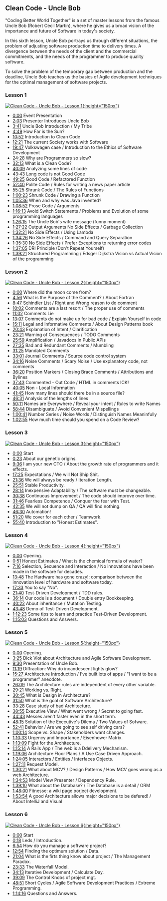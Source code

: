 ## Clean Code - Uncle Bob

"Coding Better World Together" is a set of master lessons from the famous Uncle Bob (Robert Cecil Martin), where he gives us a broad vision of the importance and future of Software in today's society.

In this sixth lesson, Uncle Bob portrays us through different situations, the problem of adjusting software production time to delivery times. A divergence between the needs of the client and the commercial commitments, and the needs of the programmer to produce quality software.

To solve the problem of the temporary gap between production and the deadline, Uncle Bob teaches us the basics of Agile development techniques for the optimal management of software projects.


### Lesson 1

[![Clean Code - Uncle Bob - Lesson 1](https://img.youtube.com/vi/7EmboKQH8lM/0.jpg){:height="150px"}](https://www.youtube.com/watch?v=7EmboKQH8lM)
-  [0:00](https://www.youtube.com/watch?v=l-gF0vDhJVI&t=0s) Event Presentation
-  [2:03](https://www.youtube.com/watch?v=l-gF0vDhJVI&t=123s) Presenter Introduces Uncle Bob
-  [3:41](https://www.youtube.com/watch?v=l-gF0vDhJVI&t=221s) Uncle Bob Introduction / My Tribe
-  [4:49](https://www.youtube.com/watch?v=l-gF0vDhJVI&t=289s) How Far is the Sun?
-  [10:52](https://www.youtube.com/watch?v=l-gF0vDhJVI&t=652s) Introduction to Clean Code
-  [12:21](https://www.youtube.com/watch?v=l-gF0vDhJVI&t=741s) The current Society works with Software
-  [19:47](https://www.youtube.com/watch?v=l-gF0vDhJVI&t=1187s) Volkswagen case / Introduction to the Ethics of Software Development
-  [24:28](https://www.youtube.com/watch?v=l-gF0vDhJVI&t=1468s) Why are Programmers so slow?
-  [32:13](https://www.youtube.com/watch?v=l-gF0vDhJVI&t=1933s) What is a Clean Code?
-  [40:09](https://www.youtube.com/watch?v=l-gF0vDhJVI&t=2409s) Analyzing some lines of code
-  [43:43](https://www.youtube.com/watch?v=l-gF0vDhJVI&t=2623s) Long code is not Good Code
-  [49:25](https://www.youtube.com/watch?v=l-gF0vDhJVI&t=2965s) Good Code / Refactored Function
-  [52:40](https://www.youtube.com/watch?v=l-gF0vDhJVI&t=3160s) Polite Code / Rules for writing a news paper article
-  [55:25](https://www.youtube.com/watch?v=l-gF0vDhJVI&t=3325s) Shrunk Code / The Rules of Functions
-  [1:00:23](https://www.youtube.com/watch?v=l-gF0vDhJVI&t=3623s) Shrunk Code / Drawing a Function
-  [1:05:36](https://www.youtube.com/watch?v=l-gF0vDhJVI&t=3936s) When and why was Java invented?
-  [1:08:52](https://www.youtube.com/watch?v=l-gF0vDhJVI&t=4132s) Prose Code / Arguments
-  [1:16:13](https://www.youtube.com/watch?v=l-gF0vDhJVI&t=4573s) Avoid Switch Statements / Problems and Evolution of some programming languages
-  [1:26:15](https://www.youtube.com/watch?v=l-gF0vDhJVI&t=5175s) The Uncle Bob's wife message (funny moment)
-  [1:27:22](https://www.youtube.com/watch?v=l-gF0vDhJVI&t=5242s) Output Arguments No Side Effects / Garbage Collection
-  [1:32:21](https://www.youtube.com/watch?v=l-gF0vDhJVI&t=5541s) No Side Effects / Using Lambda
-  [1:34:26](https://www.youtube.com/watch?v=l-gF0vDhJVI&t=5666s) No Side Effects / Command and Query Separation
-  [1:35:30](https://www.youtube.com/watch?v=l-gF0vDhJVI&t=5730s) No Side Effects / Prefer Exceptions to returning error codes
-  [1:37:05](https://www.youtube.com/watch?v=l-gF0vDhJVI&t=5825s) DRI Principle (Don't Repeat Yourself)
-  [1:39:21](https://www.youtube.com/watch?v=l-gF0vDhJVI&t=5961s) Structured Programming / Edsger Dijkstra Vision vs Actual Vision of the programming

### Lesson 2

[![Clean Code - Uncle Bob - Lesson 2](https://img.youtube.com/vi/2a_ytyt9sf8/0.jpg){:height="150px"}](https://www.youtube.com/watch?v=2a_ytyt9sf8)
-  [0:00](https://www.youtube.com/watch?v=l-gF0vDhJVI&t=0s) Where did the moon come from?
-  [4:56](https://www.youtube.com/watch?v=l-gF0vDhJVI&t=296s) What is the Purpose of the Comment? / About Fortran
-  [8:47](https://www.youtube.com/watch?v=l-gF0vDhJVI&t=527s) Schindler List / Right and Wrong reason to do comment
-  [10:02](https://www.youtube.com/watch?v=l-gF0vDhJVI&t=602s) Comments are a last resort / The proper use of comments
-  [11:02](https://www.youtube.com/watch?v=l-gF0vDhJVI&t=662s) Comments Lie
-  [13:07](https://www.youtube.com/watch?v=l-gF0vDhJVI&t=787s) Comments do not make up for bad code / Explain Yourself in code
-  [15:11](https://www.youtube.com/watch?v=l-gF0vDhJVI&t=911s) Legal and  Informative Comments / About Design Patterns book
-  [20:43](https://www.youtube.com/watch?v=l-gF0vDhJVI&t=1243s) Explanation of Intent / Clarification
-  [23:21](https://www.youtube.com/watch?v=l-gF0vDhJVI&t=1401s) Warning of Consequences / TODO Comments
-  [25:59](https://www.youtube.com/watch?v=l-gF0vDhJVI&t=1559s) Amplification / Javadocs in Public APIs
-  [27:35](https://www.youtube.com/watch?v=l-gF0vDhJVI&t=1655s) Bad and Redundant Comments / Mumbling
-  [31:25](https://www.youtube.com/watch?v=l-gF0vDhJVI&t=1885s) Mandated Comments
-  [33:01](https://www.youtube.com/watch?v=l-gF0vDhJVI&t=1981s) Journal Comments / Source code control system
-  [34:16](https://www.youtube.com/watch?v=l-gF0vDhJVI&t=2056s) Noise Comments / Scary Noise / Use explanatory code, not comments
-  [36:20](https://www.youtube.com/watch?v=l-gF0vDhJVI&t=2180s) Position Markers / Closing Brace Comments / Attributions and Bylines
-  [37:43](https://www.youtube.com/watch?v=l-gF0vDhJVI&t=2263s) Commented - Out Code / HTML in comments ICK!
-  [40:05](https://www.youtube.com/watch?v=l-gF0vDhJVI&t=2405s) Non - Local Information
-  [41:45](https://www.youtube.com/watch?v=l-gF0vDhJVI&t=2505s) How many lines should there be in a source file?
-  [46:31](https://www.youtube.com/watch?v=l-gF0vDhJVI&t=2791s) Analysis of the lengths of lines
-  [50:11](https://www.youtube.com/watch?v=l-gF0vDhJVI&t=3011s) Names are Everywhere / Reveal your intent / Rules to write Names
-  [58:44](https://www.youtube.com/watch?v=l-gF0vDhJVI&t=3524s) Disambiguate / Avoid Convenient Mispellings
-  [1:00:41](https://www.youtube.com/watch?v=l-gF0vDhJVI&t=3641s) Number Series / Noise Words / Distinguish Names Meaninfully
-  [1:02:55](https://www.youtube.com/watch?v=l-gF0vDhJVI&t=3775s) How much time should you spend on a Code Review?

### Lesson 3

[![Clean Code - Uncle Bob - Lesson 3](https://img.youtube.com/vi/Qjywrq2gM8o/0.jpg){:height="150px"}](https://www.youtube.com/watch?v=Qjywrq2gM8o)
-  [0:00](https://www.youtube.com/watch?v=l-gF0vDhJVI&t=0s) Start
-  [0:23](https://www.youtube.com/watch?v=l-gF0vDhJVI&t=23s) About our genetic origins.
-  [9:36](https://www.youtube.com/watch?v=l-gF0vDhJVI&t=576s) I am your new CTO / About the growth rate of programmers and it effects.
-  [17:25](https://www.youtube.com/watch?v=l-gF0vDhJVI&t=1045s) Expectations / We will Not Ship Shit.
-  [21:36](https://www.youtube.com/watch?v=l-gF0vDhJVI&t=1296s) We will always be ready / Iteration Length.
-  [25:51](https://www.youtube.com/watch?v=l-gF0vDhJVI&t=1551s) Stable Productivity.
-  [28:14](https://www.youtube.com/watch?v=l-gF0vDhJVI&t=1694s) Inexpensive Adaptability / The software must be changeable.
-  [30:38](https://www.youtube.com/watch?v=l-gF0vDhJVI&t=1838s) Continuous Improvement / The code should improve over time.
-  [31:46](https://www.youtube.com/watch?v=l-gF0vDhJVI&t=1906s) Fearless Competence / Conquer the fear with Test.
-  [42:35](https://www.youtube.com/watch?v=l-gF0vDhJVI&t=2555s) We will not dump on QA / QA will find nothing.
-  [46:30](https://www.youtube.com/watch?v=l-gF0vDhJVI&t=2790s) Automation!
-  [51:20](https://www.youtube.com/watch?v=l-gF0vDhJVI&t=3080s) We cover for each other / Teamwork.
-  [55:40](https://www.youtube.com/watch?v=l-gF0vDhJVI&t=3340s) Introduction to "Honest Estimates".

### Lesson 4

[![Clean Code - Uncle Bob - Lesson 4](https://img.youtube.com/vi/58jGpV2Cg50/0.jpg){:height="150px"}](https://www.youtube.com/watch?v=58jGpV2Cg50)
-  [0:00](https://www.youtube.com/watch?v=l-gF0vDhJVI&t=0s) Opening.
-  [0:51](https://www.youtube.com/watch?v=l-gF0vDhJVI&t=51s) Honest Estimates / What is the chemical formula of water?
-  [7:16](https://www.youtube.com/watch?v=l-gF0vDhJVI&t=436s) Selection, Secuence and Interaction / No innovations have been made in the software for decades.
-  [13:48](https://www.youtube.com/watch?v=l-gF0vDhJVI&t=828s) The Hardware has gone crazy!: comparison between the innovation level of hardware and software today.
-  [17:33](https://www.youtube.com/watch?v=l-gF0vDhJVI&t=1053s) You to say "No".
-  [21:40](https://www.youtube.com/watch?v=l-gF0vDhJVI&t=1300s) Test-Driven Development / TDD rules.
-  [36:14](https://www.youtube.com/watch?v=l-gF0vDhJVI&t=2174s) Our code is a document / Double entry Bookkeeping.
-  [40:22](https://www.youtube.com/watch?v=l-gF0vDhJVI&t=2422s) About inheritance / Mutation Testing.
-  [43:48](https://www.youtube.com/watch?v=l-gF0vDhJVI&t=2628s) Demo of Test-Driven Development.
-  [1:12:23](https://www.youtube.com/watch?v=l-gF0vDhJVI&t=4343s) Some tips to learn and practice Test-Driven Development.
-  [1:15:03](https://www.youtube.com/watch?v=l-gF0vDhJVI&t=4503s) Questions and Answers.

### Lesson 5

[![Clean Code - Uncle Bob - Lesson 5](https://img.youtube.com/vi/sn0aFEMVTpA/0.jpg){:height="150px"}](https://www.youtube.com/watch?v=sn0aFEMVTpA)
-  [0:00](https://www.youtube.com/watch?v=l-gF0vDhJVI&t=0s) Opening.
-  [3:25](https://www.youtube.com/watch?v=l-gF0vDhJVI&t=205s) Dick Vlot about Architecture and Agile Software Development.
-  [9:30](https://www.youtube.com/watch?v=l-gF0vDhJVI&t=570s) Presentation of Uncle Bob.
-  [11:19](https://www.youtube.com/watch?v=l-gF0vDhJVI&t=679s) Diffraction: Why do incandescent lights glow?
-  [15:27](https://www.youtube.com/watch?v=l-gF0vDhJVI&t=927s) Architecture Introduction / I've built lots of apps / "I want to be a programmer" anecdote.
-  [26:09](https://www.youtube.com/watch?v=l-gF0vDhJVI&t=1569s) The Architecture rules are independent of every other variable.
-  [29:21](https://www.youtube.com/watch?v=l-gF0vDhJVI&t=1761s) Working vs. Right.
-  [30:45](https://www.youtube.com/watch?v=l-gF0vDhJVI&t=1845s) What is Design in Architecture?
-  [31:50](https://www.youtube.com/watch?v=l-gF0vDhJVI&t=1910s) What is the goal of Software Architecture?
-  [33:28](https://www.youtube.com/watch?v=l-gF0vDhJVI&t=2008s) Case study of bad Architecture.
-  [38:55](https://www.youtube.com/watch?v=l-gF0vDhJVI&t=2335s) Executive View / What went wrong / Secret to going fast.
-  [44:43](https://www.youtube.com/watch?v=l-gF0vDhJVI&t=2683s) Messes aren't faster even in the short term.
-  [48:15](https://www.youtube.com/watch?v=l-gF0vDhJVI&t=2895s) Solution of the Executive's Dilema / Two Values of Sofware.
-  [52:41](https://www.youtube.com/watch?v=l-gF0vDhJVI&t=3161s) Behavior  / Are we going to see self driving cars?
-  [1:00:14](https://www.youtube.com/watch?v=l-gF0vDhJVI&t=3614s) Scope vs. Shape / Stakeholders want changes.
-  [1:10:33](https://www.youtube.com/watch?v=l-gF0vDhJVI&t=4233s) Urgency and Importance / Eisenhower Matrix.
-  [1:13:09](https://www.youtube.com/watch?v=l-gF0vDhJVI&t=4389s) Fight for the Architecture.
-  [1:15:14](https://www.youtube.com/watch?v=l-gF0vDhJVI&t=4514s) A Rails App / The web is a Ddelivery Mechanism.
-  [1:19:06](https://www.youtube.com/watch?v=l-gF0vDhJVI&t=4746s) Architecture Floor Plans / A Use Case Driven Approach.
-  [1:24:05](https://www.youtube.com/watch?v=l-gF0vDhJVI&t=5045s) Interactors / Entities / Interfaces Objects.
-  [1:27:11](https://www.youtube.com/watch?v=l-gF0vDhJVI&t=5231s) Request Model.
-  [1:30:21](https://www.youtube.com/watch?v=l-gF0vDhJVI&t=5421s) What about MCV? / Design Patterns / How MCV goes wrong as a web Architecture.
-  [1:34:53](https://www.youtube.com/watch?v=l-gF0vDhJVI&t=5693s) Model View Presenter / Dependency Rule.
-  [1:39:10](https://www.youtube.com/watch?v=l-gF0vDhJVI&t=5950s) What about the Database? / The Database is a detail / ORM
-  [1:48:00](https://www.youtube.com/watch?v=l-gF0vDhJVI&t=6480s) Fitnesse: a wiki page porject development.
-  [1:53:54](https://www.youtube.com/watch?v=l-gF0vDhJVI&t=6834s) A good Architecture allows major decisions to be defered!  / About IntelliJ and Visual

### Lesson 6

[![Clean Code - Uncle Bob - Lesson 6](https://img.youtube.com/vi/l-gF0vDhJVI/0.jpg){:height="150px"}](https://www.youtube.com/watch?v=l-gF0vDhJVI)
-  [0:00](https://www.youtube.com/watch?v=l-gF0vDhJVI&t=0s) Start
-  [0:18](https://www.youtube.com/watch?v=l-gF0vDhJVI&t=18s) Leds / Introduction.
-  [6:54](https://www.youtube.com/watch?v=l-gF0vDhJVI&t=414s) How do you manage a software project?
-  [12:54](https://www.youtube.com/watch?v=l-gF0vDhJVI&t=774s) Finding the optimum solution / Data.
-  [21:04](https://www.youtube.com/watch?v=l-gF0vDhJVI&t=1264s) What is the firts thing know about project / The Management Paradox.
-  [23:33](https://www.youtube.com/watch?v=l-gF0vDhJVI&t=1413s) The Waterfall Model.
-  [34:13](https://www.youtube.com/watch?v=l-gF0vDhJVI&t=2053s) Iterative Development / Calculate Day.
-  [39:09](https://www.youtube.com/watch?v=l-gF0vDhJVI&t=2349s) The Control Knobs of project mgt.
-  [48:51](https://www.youtube.com/watch?v=l-gF0vDhJVI&t=2931s) Short Cycles / Agile Software Development Practices / Extreme Programming.
-  [1:14:16](https://www.youtube.com/watch?v=l-gF0vDhJVI&t=4456s) Questions and Answers.
